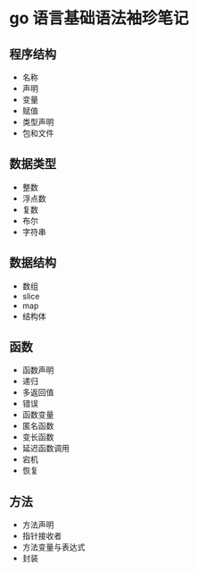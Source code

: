 # go 语言基础语法袖珍笔记

## 程序结构

* 名称
* 声明
* 变量
* 赋值
* 类型声明
* 包和文件

## 数据类型

* 整数
* 浮点数
* 复数
* 布尔
* 字符串

## 数据结构

* 数组
* slice
* map
* 结构体

## 函数

* 函数声明
* 递归
* 多返回值
* 错误
* 函数变量
* 匿名函数
* 变长函数
* 延迟函数调用
* 宕机
* 恢复

## 方法

* 方法声明
* 指针接收者
* 方法变量与表达式
* 封装

